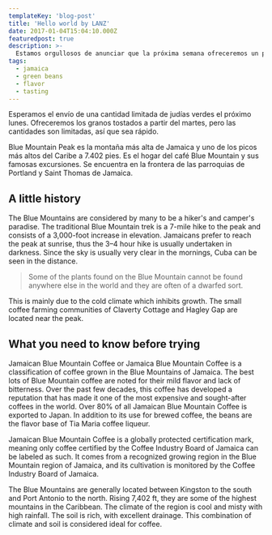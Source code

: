 ```yaml
---
templateKey: 'blog-post'
title: 'Hello world by LANZ'
date: 2017-01-04T15:04:10.000Z
featuredpost: true
description: >-
  Estamos orgullosos de anunciar que la próxima semana ofreceremos un pequeño lote de granos de café Jamaica Blue Mountain en nuestra tienda.
tags:
  - jamaica
  - green beans
  - flavor
  - tasting
---
```


Esperamos el envío de una cantidad limitada de judías verdes el próximo lunes. Ofreceremos los granos tostados a partir del martes, pero las cantidades son limitadas, así que sea rápido.

Blue Mountain Peak es la montaña más alta de Jamaica y uno de los picos más altos del Caribe a 7.402 pies. Es el hogar del café Blue Mountain y sus famosas excursiones. Se encuentra en la frontera de las parroquias de Portland y Saint Thomas de Jamaica.

## A little history

The Blue Mountains are considered by many to be a hiker's and camper's paradise. The traditional Blue Mountain trek is a 7-mile hike to the peak and consists of a 3,000-foot increase in elevation. Jamaicans prefer to reach the peak at sunrise, thus the 3–4 hour hike is usually undertaken in darkness. Since the sky is usually very clear in the mornings, Cuba can be seen in the distance.

>Some of the plants found on the Blue Mountain cannot be found anywhere else in the world and they are often of a dwarfed sort.

This is mainly due to the cold climate which inhibits growth. The small coffee farming communities of Claverty Cottage and Hagley Gap are located near the peak.

## What you need to know before trying

Jamaican Blue Mountain Coffee or Jamaica Blue Mountain Coffee is a classification of coffee grown in the Blue Mountains of Jamaica. The best lots of Blue Mountain coffee are noted for their mild flavor and lack of bitterness. Over the past few decades, this coffee has developed a reputation that has made it one of the most expensive and sought-after coffees in the world. Over 80% of all Jamaican Blue Mountain Coffee is exported to Japan. In addition to its use for brewed coffee, the beans are the flavor base of Tia Maria coffee liqueur.

Jamaican Blue Mountain Coffee is a globally protected certification mark, meaning only coffee certified by the Coffee Industry Board of Jamaica can be labeled as such. It comes from a recognized growing region in the Blue Mountain region of Jamaica, and its cultivation is monitored by the Coffee Industry Board of Jamaica.

The Blue Mountains are generally located between Kingston to the south and Port Antonio to the north. Rising 7,402 ft, they are some of the highest mountains in the Caribbean. The climate of the region is cool and misty with high rainfall. The soil is rich, with excellent drainage. This combination of climate and soil is considered ideal for coffee.
